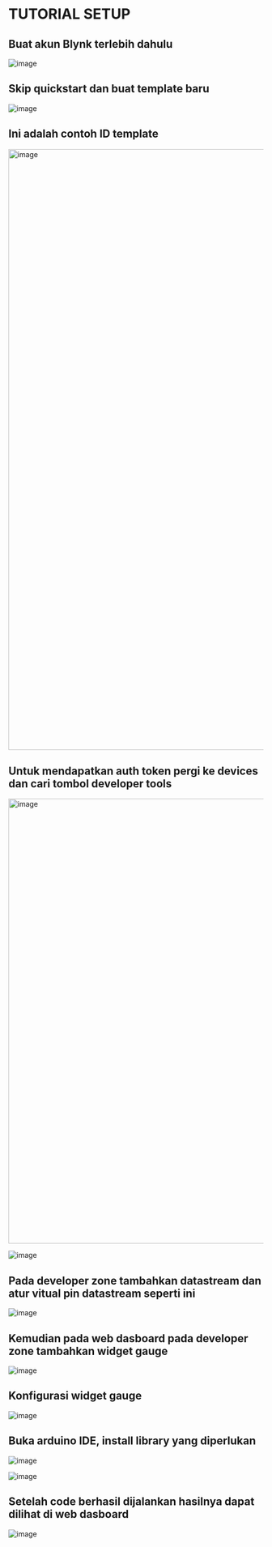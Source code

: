 # TUTORIAL SETUP


## Buat akun Blynk terlebih dahulu

![image](https://github.com/user-attachments/assets/5950070c-4eac-43f6-8dc4-ce6619c68d55)


## Skip quickstart dan buat template baru

![image](https://github.com/user-attachments/assets/915c7114-a8c4-4e43-84cf-61753de90e27)


## Ini adalah contoh ID template 

<img width="1187" alt="image" src="https://github.com/user-attachments/assets/b053faf4-2609-453c-9fb8-d37848eb1468" />


## Untuk mendapatkan auth token pergi ke devices dan cari tombol developer tools

<img width="879" alt="image" src="https://github.com/user-attachments/assets/d3d4f2b0-323a-4016-a307-ddcd199035f7" />

![image](https://github.com/user-attachments/assets/85c89e2e-9c51-4426-bff7-7560fc1ef15d)


## Pada developer zone tambahkan datastream dan atur vitual pin datastream seperti ini

![image](https://github.com/user-attachments/assets/dd3cd79a-0423-424a-9a20-aacdbed9cb4c)


## Kemudian pada web dasboard pada developer zone tambahkan widget gauge

![image](https://github.com/user-attachments/assets/aa3a8f57-0a74-4baa-972c-567822539878)

## Konfigurasi widget gauge

![image](https://github.com/user-attachments/assets/43c65617-2722-4c62-96f5-8c747ca223f6)

## Buka arduino IDE, install library yang diperlukan

![image](https://github.com/user-attachments/assets/dc3bf606-e025-46af-8798-0124f9c9b7d0)

![image](https://github.com/user-attachments/assets/bf39fc30-e428-4f20-9ada-0afeef2facc8)

## Setelah code berhasil dijalankan hasilnya dapat dilihat di web dasboard

![image](https://github.com/user-attachments/assets/d6637927-05c5-4c18-af44-7fb53d15a670)


